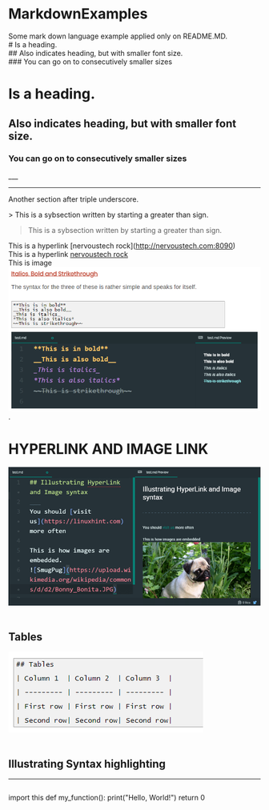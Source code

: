 # MarkdownExamples
Some mark down language example applied only on README.MD.<br>
\# Is a heading.<br>
\#\# Also indicates heading, but with smaller font size.<br>
\#\#\# You can go on to consecutively smaller sizes<br>
# Is a heading.
## Also indicates heading, but with smaller font size.
### You can go on to consecutively smaller sizes
\_\_\_
___
Another section after triple underscore.<br>

\> This is a sybsection written by starting a greater than sign.<br>
> This is a sybsection written by starting a greater than sign.

This is a hyperlink \[nervoustech rock](http://nervoustech.com:8090)<br>
This is a hyperlink [nervoustech rock](http://nervoustech.com:8090)<br>
This is image<br> ![bold_italic](markdown02.png) .<br>

# HYPERLINK AND IMAGE LINK
<img alt="NO IMAGE" src="markdown01.png"><br><br>

## Tables
![Table](markdown03.png) <br><br>

## Illustrating Syntax highlighting
___

> ```python
import this
def my_function():
print("Hello, World!")
return 0
```
